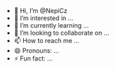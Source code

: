 - 👋 Hi, I’m @NepiCz
- 👀 I’m interested in ...
- 🌱 I’m currently learning ...
- 💞️ I’m looking to collaborate on ...
- 📫 How to reach me ...
- 😄 Pronouns: ...
- ⚡ Fun fact: ...

<!---
NepiCz/NepiCz is a ✨ special ✨ repository because its `README.md` (this file) appears on your GitHub profile.
You can click the Preview link to take a look at your changes.
--->

